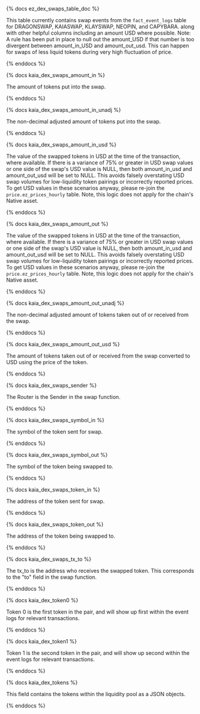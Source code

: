 {% docs ez_dex_swaps_table_doc %}

This table currently contains swap events from the ```fact_event_logs``` table for DRAGONSWAP, KAIASWAP, KLAYSWAP, NEOPIN, and CAPYBARA. along with other helpful columns including an amount USD where possible.
Note: A rule has been put in place to null out the amount_USD if that number is too divergent between amount_in_USD and amount_out_usd. This can happen for swaps of less liquid tokens during very high fluctuation of price.

{% enddocs %}

{% docs kaia_dex_swaps_amount_in %}

The amount of tokens put into the swap.

{% enddocs %}

{% docs kaia_dex_swaps_amount_in_unadj %}

The non-decimal adjusted amount of tokens put into the swap.

{% enddocs %}

{% docs kaia_dex_swaps_amount_in_usd %}

The value of the swapped tokens in USD at the time of the transaction, where available. If there is a variance of 75% or greater in USD swap values or one side of the swap's USD value is NULL, then both amount_in_usd and amount_out_usd will be set to NULL. This avoids falsely overstating USD swap volumes for low-liquidity token pairings or incorrectly reported prices. To get USD values in these scenarios anyway, please re-join the `price.ez_prices_hourly` table. Note, this logic does not apply for the chain's Native asset.

{% enddocs %}

{% docs kaia_dex_swaps_amount_out %}

The value of the swapped tokens in USD at the time of the transaction, where available. If there is a variance of 75% or greater in USD swap values or one side of the swap's USD value is NULL, then both amount_in_usd and amount_out_usd will be set to NULL. This avoids falsely overstating USD swap volumes for low-liquidity token pairings or incorrectly reported prices. To get USD values in these scenarios anyway, please re-join the `price.ez_prices_hourly` table. Note, this logic does not apply for the chain's Native asset.

{% enddocs %}

{% docs kaia_dex_swaps_amount_out_unadj %}

The non-decimal adjusted amount of tokens taken out of or received from the swap.

{% enddocs %}

{% docs kaia_dex_swaps_amount_out_usd %}

The amount of tokens taken out of or received from the swap converted to USD using the price of the token.

{% enddocs %}

{% docs kaia_dex_swaps_sender %}

The Router is the Sender in the swap function. 

{% enddocs %}

{% docs kaia_dex_swaps_symbol_in %}

The symbol of the token sent for swap.

{% enddocs %}

{% docs kaia_dex_swaps_symbol_out %}

The symbol of the token being swapped to.

{% enddocs %}

{% docs kaia_dex_swaps_token_in %}

The address of the token sent for swap.

{% enddocs %}

{% docs kaia_dex_swaps_token_out %}

The address of the token being swapped to.

{% enddocs %}

{% docs kaia_dex_swaps_tx_to %}

The tx_to is the address who receives the swapped token. This corresponds to the "to" field in the swap function.

{% enddocs %}

{% docs kaia_dex_token0 %}

Token 0 is the first token in the pair, and will show up first within the event logs for relevant transactions. 

{% enddocs %}

{% docs kaia_dex_token1 %}

Token 1 is the second token in the pair, and will show up second within the event logs for relevant transactions. 

{% enddocs %}

{% docs kaia_dex_tokens %}

This field contains the tokens within the liquidity pool as a JSON objects.

{% enddocs %}
